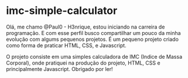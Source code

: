 # imc-simple-calculator
Olá, me chamo @Paul0 - H3nrique, estou iniciando na carreira de programação.
E com esse perfil busco compartilhar um pouco da minha evolução com algums pequenos projetos.
É um pequeno projeto criado como forma de praticar HTML, CSS, e Javascript.

O projeto consiste em uma simples calculadora de IMC (Indice de Massa Corporal), onde pratiquei na produção do projeto, HTML, CSS e principalmente Javascript.
Obrigado por ler!
